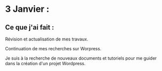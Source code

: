 # 3 Janvier :

## Ce que j'ai fait :

Révision et actualisation de mes travaux.

Continuation de mes recherches sur Worpress.

Je suis à la recherche de nouveaux documents et tutoriels pour me guider dans la création d'un projet Wordpress.